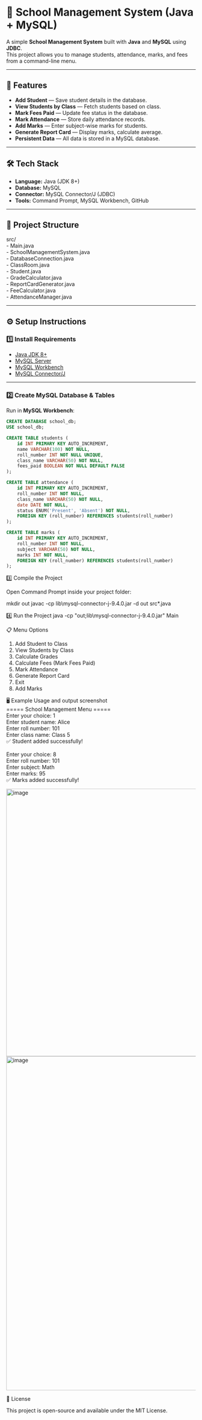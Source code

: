 # 🏫 School Management System (Java + MySQL)

A simple **School Management System** built with **Java** and **MySQL** using **JDBC**.  
This project allows you to manage students, attendance, marks, and fees from a command-line menu.

---

## 📌 Features
- **Add Student** — Save student details in the database.
- **View Students by Class** — Fetch students based on class.
- **Mark Fees Paid** — Update fee status in the database.
- **Mark Attendance** — Store daily attendance records.
- **Add Marks** — Enter subject-wise marks for students.
- **Generate Report Card** — Display marks, calculate average.
- **Persistent Data** — All data is stored in a MySQL database.

---

## 🛠️ Tech Stack
- **Language:** Java (JDK 8+)
- **Database:** MySQL
- **Connector:** MySQL Connector/J (JDBC)
- **Tools:** Command Prompt, MySQL Workbench, GitHub

---

## 📂 Project Structure
src/<br>
    - Main.java<br>
    - SchoolManagementSystem.java<br>
    - DatabaseConnection.java<br>
    - ClassRoom.java<br>
    - Student.java<br>
    - GradeCalculator.java<br>
    - ReportCardGenerator.java<br>
    - FeeCalculator.java<br>
    - AttendanceManager.java<br>



---

## ⚙️ Setup Instructions

### 1️⃣ Install Requirements
- [Java JDK 8+](https://www.oracle.com/java/technologies/javase-downloads.html)
- [MySQL Server](https://dev.mysql.com/downloads/mysql/)
- [MySQL Workbench](https://dev.mysql.com/downloads/workbench/)
- [MySQL Connector/J](https://dev.mysql.com/downloads/connector/j/)

---

### 2️⃣ Create MySQL Database & Tables
Run in **MySQL Workbench**:
```sql
CREATE DATABASE school_db;
USE school_db;

CREATE TABLE students (
    id INT PRIMARY KEY AUTO_INCREMENT,
    name VARCHAR(100) NOT NULL,
    roll_number INT NOT NULL UNIQUE,
    class_name VARCHAR(50) NOT NULL,
    fees_paid BOOLEAN NOT NULL DEFAULT FALSE
);

CREATE TABLE attendance (
    id INT PRIMARY KEY AUTO_INCREMENT,
    roll_number INT NOT NULL,
    class_name VARCHAR(50) NOT NULL,
    date DATE NOT NULL,
    status ENUM('Present', 'Absent') NOT NULL,
    FOREIGN KEY (roll_number) REFERENCES students(roll_number)
);

CREATE TABLE marks (
    id INT PRIMARY KEY AUTO_INCREMENT,
    roll_number INT NOT NULL,
    subject VARCHAR(50) NOT NULL,
    marks INT NOT NULL,
    FOREIGN KEY (roll_number) REFERENCES students(roll_number)
);
```
3️⃣ Compile the Project

Open Command Prompt inside your project folder:

mkdir out
javac -cp lib\mysql-connector-j-9.4.0.jar -d out src\*.java

4️⃣ Run the Project
java -cp "out;lib\mysql-connector-j-9.4.0.jar" Main



📋 Menu Options
1. Add Student to Class
2. View Students by Class
3. Calculate Grades
4. Calculate Fees (Mark Fees Paid)
5. Mark Attendance
6. Generate Report Card
7. Exit
8. Add Marks


🖥️ Example Usage and output screenshot<br>
===== School Management Menu =====<br>
Enter your choice: 1<br>
Enter student name: Alice<br>
Enter roll number: 101<br>
Enter class name: Class 5<br>
✅ Student added successfully!<br>
<br>
Enter your choice: 8<br>
Enter roll number: 101<br>
Enter subject: Math<br>
Enter marks: 95<br>
✅ Marks added successfully!<br>

<img width="1499" height="711" alt="image" src="https://github.com/user-attachments/assets/44146d0f-7b2e-433e-8fbb-153e3584bff3" />

<img width="1587" height="888" alt="image" src="https://github.com/user-attachments/assets/d997605e-6b6e-4fc1-8a30-2d486a994b89" />

📜 License

This project is open-source and available under the MIT License.

